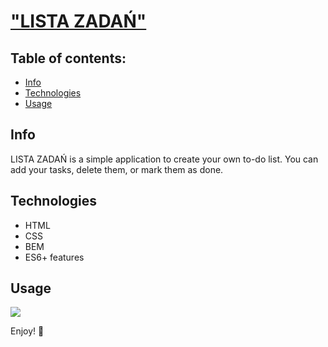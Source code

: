 # ["LISTA ZADAŃ"](https://shadoo1.github.io/Lista-zadan/)
## Table of contents:
- [Info](#info)
- [Technologies](#technologies)
- [Usage](#usage)

## Info
LISTA ZADAŃ is a simple application to create your own to-do list.
You can add your tasks, delete them, or mark them as done.

## Technologies
- HTML
- CSS
- BEM
- ES6+ features

## Usage
![](https://github.com/shadoo1/Lista-zadan/blob/main/images/usage.gif?raw=true)

Enjoy! 🤗

